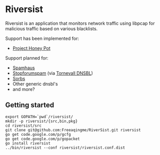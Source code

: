 Riversist
=========

Riversist is an application that monitors network traffic 
using libpcap for malicious traffic based on various blacklists.

Support has been implemented for:
- [Project Honey Pot](http://www.projecthoneypot.org)

Support planned for:
- [Spamhaus](http://www.spamhaus.org/)
- [Stopforumspam](http://www.stopforumspam.com/) (via [Tornevall DNSBL](https://dnsbl.tornevall.org/?do=usage))
- [Sorbs](http://www.sorbs.net/)
- Other generic dnsbl's
- and more?

## Getting started
```
export GOPATH=`pwd`/riversist/
mkdir -p riversist/{src,bin,pkg}
cd riversist/src
git clone git@github.com:Freeaqingme/RiverSist.git riversist
go get code.google.com/p/gcfg
go get code.google.com/p/gopacket
go install riversist
../bin/riversist --conf riversist/riversist.conf.dist
```
